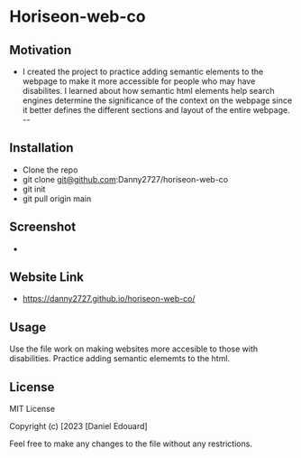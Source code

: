 # Horiseon-web-co

## Motivation 
- I created the project to practice adding semantic elements to the webpage to make it more accessible for people who may have disabilites. I learned about how semantic html elements help search engines determine the significance of the context on the webpage since it better defines the different sections and layout of the entire webpage.
--
## Installation
- Clone the repo
- git clone git@github.com:Danny2727/horiseon-web-co
- git init
- git pull origin main

## Screenshot 
- 
## Website Link
-  https://danny2727.github.io/horiseon-web-co/

## Usage
Use the file work on making websites more accesible to those with disabilities. Practice adding semantic elememts to the html. 

## License 

MIT License

Copyright (c) [2023 [Daniel Edouard]

Feel free to make any changes to the file without any restrictions.


 






